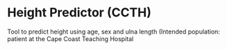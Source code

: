 # Height Predictor (CCTH)
Tool to predict height using age, sex and ulna length (Intended population: patient at the Cape Coast Teaching Hospital
